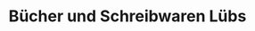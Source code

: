 ---
title: "Bücher und Schreibwaren Lübs"
url: /werlte/buecher-und-schreibwaren-luebs/
shop: Schreibwaren
---